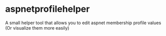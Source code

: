 # aspnetprofilehelper
A small helper tool that allows you to edit aspnet membership profile values (Or visualize them more easily)
